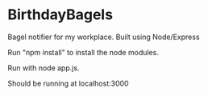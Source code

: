 # BirthdayBagels
Bagel notifier for my workplace. Built using Node/Express

Run "npm install" to install the node modules. 

Run with node app.js.

Should be running at localhost:3000
